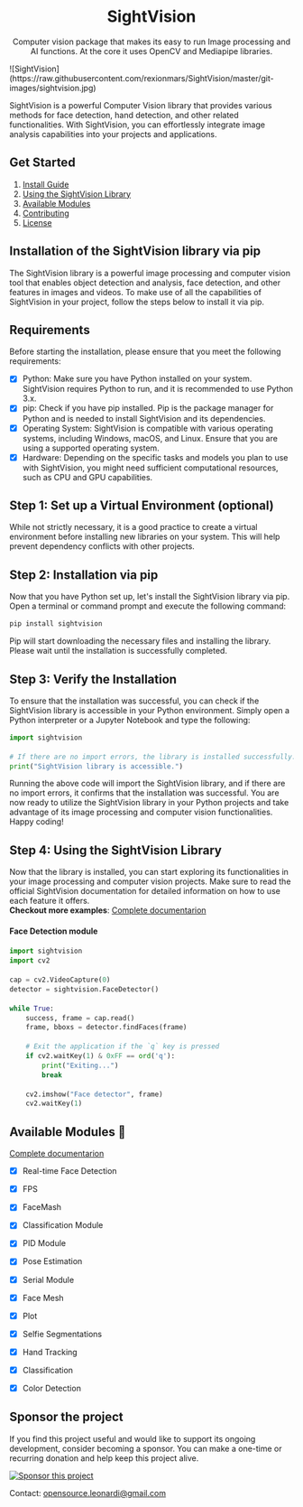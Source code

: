 <div align=center>
  <h1 align=center>SightVision</h1>
  <p align=center>Computer vision package that makes its easy to run Image processing and AI functions. At the core it uses OpenCV and Mediapipe libraries.</p>
</div>
![SightVision](https://raw.githubusercontent.com/rexionmars/SightVision/master/git-images/sightvision.jpg)

SightVision is a powerful Computer Vision library that provides various methods for face detection, hand detection, and other related functionalities. With SightVision, you can effortlessly integrate image analysis capabilities into your projects and applications.
## Get Started
1. [Install Guide](#install-guide)
2. [Using the SightVision Library](#use)
3. [Available Modules](#module)
4. [Contributing](CONTRIBUTING.md)
5. [License](LICENSE.md)

## Installation of the SightVision library via pip
The SightVision library is a powerful image processing and computer vision tool that enables object detection and analysis, face detection, and other features in images and videos. To make use of all the capabilities of SightVision in your project, follow the steps below to install it via pip.

## Requirements
Before starting the installation, please ensure that you meet the following requirements:
- [x] Python: Make sure you have Python installed on your system. SightVision requires Python to run, and it is recommended to use Python 3.x.
- [x] pip: Check if you have pip installed. Pip is the package manager for Python and is needed to install SightVision and its dependencies.
- [x] Operating System: SightVision is compatible with various operating systems, including Windows, macOS, and Linux. Ensure that you are using a supported operating system.
- [x] Hardware: Depending on the specific tasks and models you plan to use with SightVision, you might need sufficient computational resources, such as CPU and GPU capabilities.

## Step 1: Set up a Virtual Environment (optional)

While not strictly necessary, it is a good practice to create a virtual environment before installing new libraries on your system. This will help prevent dependency conflicts with other projects.

## Step 2: Installation via pip
Now that you have Python set up, let's install the SightVision library via pip. Open a terminal or command prompt and execute the following command:
```sh
pip install sightvision
```
Pip will start downloading the necessary files and installing the library. Please wait until the installation is successfully completed.

## Step 3: Verify the Installation

To ensure that the installation was successful, you can check if the SightVision library is accessible in your Python environment. Simply open a Python interpreter or a Jupyter Notebook and type the following:
```python
import sightvision

# If there are no import errors, the library is installed successfully.
print("SightVision library is accessible.")
```
Running the above code will import the SightVision library, and if there are no import errors, it confirms that the installation was successful. You are now ready to utilize the SightVision library in your Python projects and take advantage of its image processing and computer vision functionalities. Happy coding!

<h2><a id="use">Step 4: Using the SightVision Library</a></h2>


Now that the library is installed, you can start exploring its functionalities in your image processing and computer vision projects. Make sure to read the official SightVision documentation for detailed information on how to use each feature it offers.
<br>**Checkout more examples**: [Complete documentarion](https://github.com/rexionmars/SightVision/wiki)
#### Face Detection module
```python
import sightvision
import cv2

cap = cv2.VideoCapture(0)
detector = sightvision.FaceDetector()

while True:
    success, frame = cap.read()
    frame, bboxs = detector.findFaces(frame)

    # Exit the application if the `q` key is pressed
    if cv2.waitKey(1) & 0xFF == ord('q'):
        print("Exiting...")
        break

    cv2.imshow("Face detector", frame)
    cv2.waitKey(1)
```

<h2><a id="module">Available Modules 🧩</a></h2>

[Complete documentarion](https://github.com/rexionmars/SightVision/wiki)
- [x] Real-time Face Detection
- [X] FPS
- [x] FaceMash
- [x] Classification Module
- [x] PID Module
- [x] Pose Estimation
- [x] Serial Module
- [x] Face Mesh
- [x] Plot
- [x] Selfie Segmentations
- [x] Hand Tracking
- [x] Classification
- [x] Color Detection


## Sponsor the project

If you find this project useful and would like to support its ongoing development, consider becoming a sponsor. You can make a one-time or recurring donation and help keep this project alive.

[![Sponsor this project](https://img.shields.io/badge/GitHub%20Sponsors-Sponsor%20this%20project-red.svg)](https://github.com/sponsors/rexionmars)

Contact: [opensource.leonardi@gmail.com](mailto:opensource.leonardi@gmail.com)
